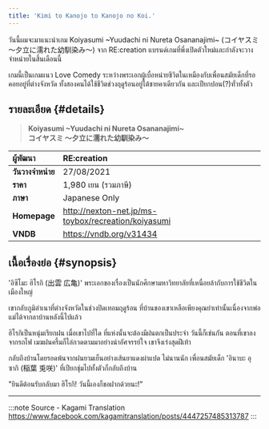 ```yaml
---
title: 'Kimi to Kanojo to Kanojo no Koi.'
---
```


วันนี้ผมจะมาแนะนำเกม Koiyasumi ~Yuudachi ni Nureta Osananajimi~ (コイヤスミ ～夕立に濡れた幼馴染み～) จาก RE:creation แบรนด์เกมที่พึ่งเปิดตัวใหม่และกำลังจะวางจำหน่ายในสิ้นเดือนนี้

เกมนี้เป็นเกมแนว Love Comedy ระหว่างพระเอกผู้เบื่อหน่ายชีวิตในเหมืองกับเพื่อนสมัยเด็กที่รอคอยอยู่ที่ต่างจังหวัด ทั้งสองคนได้ใช้ชีวิตช่วงฤดูร้อนอยู่ใต้ชายคาเดียวกัน และเปียกปอน(?)ทั่วทั้งตัว

## รายละเอียด {#details}

> **Koiyasumi ~Yuudachi ni Nureta Osananajimi~**  
> **コイヤスミ ～夕立に濡れた幼馴染み～**

| ผู้พัฒนา | RE:creation |
| :---- | :---- |
| **วันวางจำหน่าย** | 27/08/2021 |
| **ราคา** | 1,980 เยน (รวมภาษี) |
| **ภาษา** | Japanese Only |
| **Homepage** | http://nexton-net.jp/ms-toybox/recreation/koiyasumi |
| **VNDB** | https://vndb.org/v31434 |

## เนื้อเรื่องย่อ {#synopsis}

'อิซึโมะ ฮิโรกิ (出雲 広亀)' พระเอกของเรื่องเป็นนักศึกษามหาวิทยาลัยที่เหนื่อยล้ากับการใช้ชีวิตในเมืองใหญ่ 

เขากลับภูมิลำเนาที่ต่างจังหวัดในช่วงปิดเทอมฤดูร้อน ที่บ้านของเขาเหลือเพียงคุณย่าเท่านั้นเนื่องจากพ่อแม่ได้จากลาบ้านหลังนี้ไปแล้ว


ฮิโรกิเป็นหนุ่มเรียกฝน เมื่อเขาไปที่ใด ที่แห่งนั้นจะต้องมีฝนตกเป็นประจำ วันนี้ก็เช่นกัน ตอนที่เขาลงจากรถไฟ เมฆฝนครึ้มก็ไล่กวดตามมาอย่างน่าอัศจรรย์ใจ เขาจึงเร่งสุดฝีเท้า 

กลับถึงบ้านโดยรอดพ้นจากฝนยามเย็นอย่างเส้นยาแดงผ่าแปด
ไม่นานนัก เพื่อนสมัยเด็ก 'อินาบะ อุซากิ (稲葉 兎咲)' ที่เปียกชุ่มไปทั้งตัวก็กลับถึงบ้าน

"ยินดีต้อนรับกลับมา ฮิโรกิ! วันนี้เองก็ขอฝากด้วยนะ!"

---
:::note Source - Kagami Translation
https://www.facebook.com/kagamitranslation/posts/4447257485313787
:::
